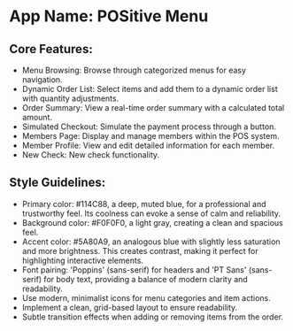 # **App Name**: POSitive Menu

## Core Features:

- Menu Browsing: Browse through categorized menus for easy navigation.
- Dynamic Order List: Select items and add them to a dynamic order list with quantity adjustments.
- Order Summary: View a real-time order summary with a calculated total amount.
- Simulated Checkout: Simulate the payment process through a button.
- Members Page: Display and manage members within the POS system.
- Member Profile: View and edit detailed information for each member.
- New Check: New check functionality.

## Style Guidelines:

- Primary color: #114C88, a deep, muted blue, for a professional and trustworthy feel. Its coolness can evoke a sense of calm and reliability.
- Background color: #F0F0F0, a light gray, creating a clean and spacious feel.
- Accent color: #5A80A9, an analogous blue with slightly less saturation and more brightness. This creates contrast, making it perfect for highlighting interactive elements.
- Font pairing: 'Poppins' (sans-serif) for headers and 'PT Sans' (sans-serif) for body text, providing a balance of modern clarity and readability.
- Use modern, minimalist icons for menu categories and item actions.
- Implement a clean, grid-based layout to ensure readability.
- Subtle transition effects when adding or removing items from the order.